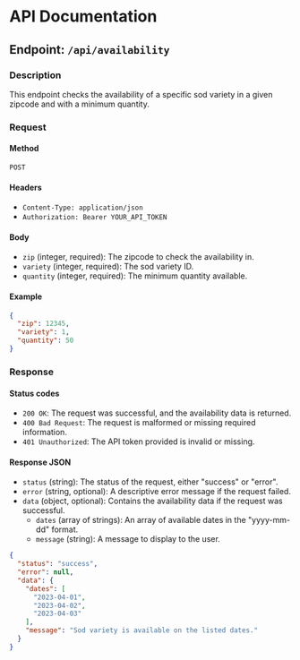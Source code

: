 # API Documentation

## Endpoint: `/api/availability`

### Description

This endpoint checks the availability of a specific sod variety in a given zipcode and with a minimum quantity.

### Request

#### Method

`POST`

#### Headers

- `Content-Type: application/json`
- `Authorization: Bearer YOUR_API_TOKEN`

#### Body

- `zip` (integer, required): The zipcode to check the availability in.
- `variety` (integer, required): The sod variety ID.
- `quantity` (integer, required): The minimum quantity available.

#### Example

```json
{
  "zip": 12345,
  "variety": 1,
  "quantity": 50
}
```

### Response

#### Status codes
- `200 OK`: The request was successful, and the availability data is returned.
- `400 Bad Request`: The request is malformed or missing required information.
- `401 Unauthorized`: The API token provided is invalid or missing.

#### Response JSON
- `status` (string): The status of the request, either "success" or "error".
- `error` (string, optional): A descriptive error message if the request failed.
- `data` (object, optional): Contains the availability data if the request was successful.
  - `dates` (array of strings): An array of available dates in the "yyyy-mm-dd" format.
  - `message` (string): A message to display to the user.

```json
{
  "status": "success",
  "error": null,
  "data": {
    "dates": [
      "2023-04-01",
      "2023-04-02",
      "2023-04-03"
    ],
    "message": "Sod variety is available on the listed dates."
  }
}
```
